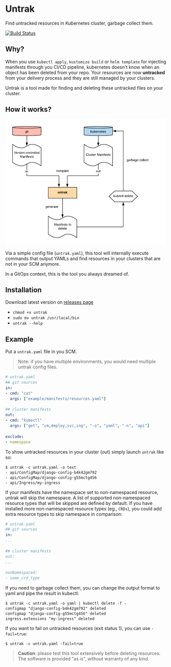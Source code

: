 # Untrak
Find untracked resources in Kubernetes cluster, garbage collect them.

[![Build Status](https://travis-ci.org/yanc0/untrak.svg?branch=master)](https://travis-ci.org/yanc0/untrak)

## Why?

When you use `kubectl apply`, `kustomize build` or `helm template` for injecting manifests through you CI/CD pipeline, kubernetes doesn't know when an object has been deleted from your repo. Your resources are now **untracked** from your delivery process and they are still managed by your clusters.

Untrak is a tool made for finding and deleting these untracked files on your cluster.


## How it works?

![untrak-schema.png](docs/untrak-schema.png)

Via a simple config file (`untrak.yaml`), this tool will internally execute commands that output YAMLs and find resources in your clusters that are not in your SCM anymore.

In a GitOps context, this is the tool you always dreamed of.

## Installation

Download latest version on [releases page](https://github.com/yanc0/untrak/releases)

- `chmod +x untrak`
- `sudo mv untrak /usr/local/bin`
- `untrak --help`

## Example

Put a `untrak.yaml` file in you SCM.

> Note: if you have multiple environments, you would need multiple untrak config files.
```yaml
# untrak.yaml
## git sources
in:
- cmd: "cat"
  args: ["example/manifests/resources.yaml"]

## cluster manifests
out:
- cmd: "kubectl"
  args: ["get", "cm,deploy,svc,ing", "-o", "yaml", "-n", "api"]

exclude:
- namespace
```
To show untracked resources in your cluster (out) simply launch `untrak` like so:

```
$ untrak -c untrak.yaml -o text
- api/ConfigMap/django-config-b4k42gm792
- api/ConfigMap/django-config-g55mctg456
- api/Ingress/my-ingress
```

If your manifests have the namespace set to non-namespaced resource, untrak will skip the namespace. A list of supported non-namespaced resource types that will be skipped are defined by default. If you have installed more non-namespaced resource types (eg., `CRDs`), you could add extra resource types to skip namespace in comparison:
```yaml
# untrak.yaml
## git sources
in:
...

## cluster manifests
out:
...

nonNamespaced:
- some_crd_type
```

If you need to garbage collect them, you can change the output format to yaml and pipe the result in kubectl:

```
$ untrak -c untrak.yaml -o yaml | kubectl delete -f -
configmap "django-config-b4k42gm792" deleted
configmap "django-config-g55mctg456" deleted
ingress.extensions "my-ingress" deleted
```

If you want to fail on untracked resources (exit status 1), you can use `-fail=true`:

```
$ untrak -c untrak.yaml -fail=true
```

> **Caution**: please test this tool extensively before deleting resources. The software is provided "as is", without warranty of any kind.
